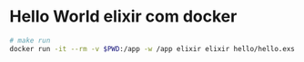 # Hello World elixir com docker

```sh
# make run
docker run -it --rm -v $PWD:/app -w /app elixir elixir hello/hello.exs
```
